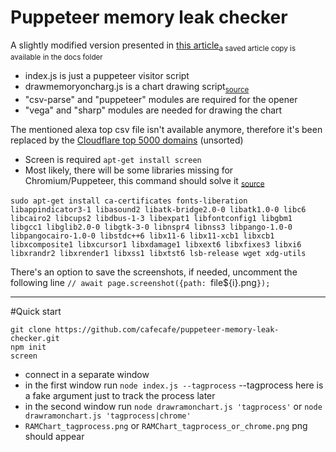 # Puppeteer memory leak checker

A slightly modified version presented in [this article](https://devforth.io/blog/how-to-simply-workaround-ram-leaking-libraries-like-puppeteer-universal-way-to-fix-ram-leaks-once-and-forever/)<sub>a saved article copy is available in the docs folder</sub>

- index.js is just a puppeteer visitor script
- drawmemoryoncharg.js is a chart drawing script<sub>[source](https://gist.github.com/ivictbor/a0c35865a3e67708b6ff52ba8bc45043)</sub>
- "csv-parse" and "puppeteer" modules are required for the opener
- "vega" and "sharp" modules are needed for drawing the chart

The mentioned alexa top csv file isn't available anymore, therefore it's been replaced by the [Cloudflare top 5000 domains](https://radar.cloudflare.com/domains) (unsorted)

- Screen is required `apt-get install screen`
- Most likely, there will be some libraries missing for Chromium/Puppeteer, this command should solve it <sub>[source](https://stackoverflow.com/questions/66214552/tmp-chromium-error-while-loading-shared-libraries-libnss3-so-cannot-open-sha)</sub>

```
sudo apt-get install ca-certificates fonts-liberation libappindicator3-1 libasound2 libatk-bridge2.0-0 libatk1.0-0 libc6 libcairo2 libcups2 libdbus-1-3 libexpat1 libfontconfig1 libgbm1 libgcc1 libglib2.0-0 libgtk-3-0 libnspr4 libnss3 libpango-1.0-0 libpangocairo-1.0-0 libstdc++6 libx11-6 libx11-xcb1 libxcb1 libxcomposite1 libxcursor1 libxdamage1 libxext6 libxfixes3 libxi6 libxrandr2 libxrender1 libxss1 libxtst6 lsb-release wget xdg-utils
```

There's an option to save the screenshots, if needed, uncomment the following line
`// await page.screenshot({path: `file${i}.png`});`

---

#Quick start

```
git clone https://github.com/cafecafe/puppeteer-memory-leak-checker.git
npm init
screen
```

- connect in a separate window
- in the first window run `node index.js --tagprocess` --tagprocess here is a fake argument just to track the process later
- in the second window run `node drawramonchart.js 'tagprocess'` or `node drawramonchart.js 'tagprocess|chrome'`
- `RAMChart_tagprocess.png` or `RAMChart_tagprocess_or_chrome.png` png should appear
